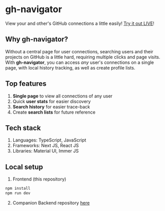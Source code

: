 # gh-navigator
View your and other's GitHub connections a little easily! [Try it out LIVE](https://gh-maps-frontend.vercel.app/)!

## Why gh-navigator?
Without a central page for user connections, searching users and their projects on GitHub is a little hard, requiring multiple clicks and page visits.\
With **gh-navigator**, you can access _any_ user's connections on a single page, with local history tracking, as well as create profile lists.

## Top features
1. **Single page** to view all connections of any user
2. Quick **user stats** for easier discovery
3. **Search history** for easier trace-back
4. Create **search lists** for future reference

## Tech stack
1. Languages: TypeScript, JavaScript
2. Frameworks: Next JS, React JS
3. Libraries: Material UI, Immer JS

## Local setup
1. Frontend (this repository)
```sh
npm install
npm run dev
```
2. Companion Backend repository [here](https://github.com/bmsohwinc/gh-maps-backend)
